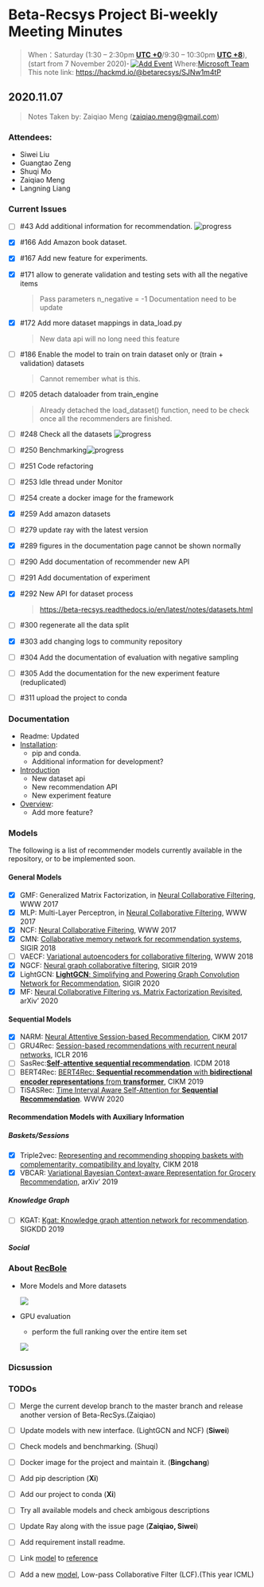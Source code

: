 # Beta-Recsys Project Bi-weekly Meeting Minutes

>When：Saturday (1:30 – 2:30pm **[UTC +0](https://24timezones.com/time-zone/utc#gref)**/9:30 – 10:30pm **[UTC +8](https://24timezones.com/time-zone/utc+8#gref)**), (start from 7 November 2020)**⋅** [![Add Event](https://img.shields.io/badge/Add-Event-blue)](https://github.com/beta-team/community/releases/download/meeting/bi-weekly.meeting.ics)
>Where:[Microsoft Team](http://tiny.cc/82t1tz)
>This note link: https://hackmd.io/@betarecsys/SJNw1m4tP

## 2020.11.07
> Notes Taken by: Zaiqiao Meng (zaiqiao.meng@gmail.com)

### Attendees:
- Siwei Liu
- Guangtao Zeng
- Shuqi Mo
- Zaiqiao Meng
- Langning Liang

### Current Issues

- [ ] #43 Add additional information for recommendation.  ![progress](https://progress-bar.dev/50)
- [x] #166 Add Amazon book dataset.
- [x] #167 Add new feature for experiments.
- [x] #171 allow to generate validation and testing sets with all the negative items
  > Pass parameters n_negative = -1
  > Documentation need to be update
- [x] #172 Add more dataset mappings in data_load.py 
  > New data api will no long need this feature
- [ ] #186 Enable the model to train on train dataset only or (train + validation) datasets
  > Cannot remember what is this.
- [ ] #205 detach dataloader from train_engine
  > Already  detached the load_dataset() function, need to be check once all the recommenders are finished.
- [ ] #248 Check all the datasets ![progress](https://progress-bar.dev/0)
- [ ] #250  Benchmarking![progress](https://progress-bar.dev/0)
- [ ] #251 Code refactoring
- [ ] #253 Idle thread under Monitor
- [ ] #254 create a docker image for the framework 
- [x] #259 Add amazon datasets
- [ ] #279 update ray with the latest version
- [x] #289 figures in the documentation page cannot be shown normally
- [ ] #290 Add documentation of recommender new API 
- [ ] #291 Add documentation of experiment
- [x] #292 New API for dataset process
  > https://beta-recsys.readthedocs.io/en/latest/notes/datasets.html
- [ ] #300 regenerate all the data split
- [x] #303 add changing logs to community repository
- [ ] #304 Add the documentation of evaluation with negative sampling
- [ ] #305 Add the documentation for the new experiment feature (reduplicated)
- [ ] #311 upload the project to conda 


### Documentation

- Readme: Updated
- [Installation](https://beta-recsys.readthedocs.io/en/develop/notes/installation.html): 
  - pip and conda. 
  - Additional information for development?
- [Introduction](https://beta-recsys.readthedocs.io/en/develop/notes/introduction.html)
  - New dataset api
  - New recommendation API
  - New experiment feature
- [Overview](https://beta-recsys.readthedocs.io/en/develop/notes/framework.html): 
  - Add more feature?

### Models

The following is a list of recommender models currently available in the repository, or to be implemented soon.

#### General Models

  - [x] GMF: Generalized Matrix Factorization, in [Neural Collaborative Filtering](https://arxiv.org/abs/1708.05031), WWW 2017
  - [x] MLP: Multi-Layer Perceptron, in [Neural Collaborative Filtering](https://arxiv.org/abs/1708.05031), WWW 2017
  - [x] NCF: [Neural Collaborative Filtering](https://arxiv.org/abs/1708.05031),  WWW 2017
  - [x] CMN: [Collaborative memory network for recommendation systems](https://dl.acm.org/doi/abs/10.1145/3209978.3209991),  SIGIR 2018
  - [ ] VAECF: [Variational autoencoders for collaborative filtering](https://dl.acm.org/doi/abs/10.1145/3178876.3186150), WWW 2018
  - [x] NGCF: [Neural graph collaborative filtering](https://dl.acm.org/doi/abs/10.1145/3331184.3331267), SIGIR 2019
  - [x] LightGCN: [**LightGCN**: Simplifying and Powering Graph Convolution Network for Recommendation](https://arxiv.org/abs/2002.02126), SIGIR 2020
  - [x] MF: [Neural Collaborative Filtering vs. Matrix Factorization Revisited](https://arxiv.org/abs/2005.09683), arXiv’ 2020

#### Sequential Models
  - [x] NARM: [Neural Attentive Session-based Recommendation](https://arxiv.org/abs/1711.04725), CIKM 2017
  - [ ] GRU4Rec: [Session-based recommendations with recurrent neural networks](https://arxiv.org/abs/1511.06939), ICLR 2016
  - [ ] SasRec:[**Self**-**attentive sequential recommendation**](https://ieeexplore.ieee.org/abstract/document/8594844/?casa_token=RINDZUuHnwoAAAAA:XBjSlh6-KqBjgCY1AWwgXyZqHtT_8zAPBMKjLIUJMlf6Ex9j55gG2UAsrRtG10roMUd6-_w3Jw). ICDM 2018
  - [ ] BERT4Rec: [BERT4Rec: **Sequential recommendation** with **bidirectional encoder representations** from **transformer**](https://dl.acm.org/doi/abs/10.1145/3357384.3357895), CIKM 2019
  - [ ] TiSASRec: [Time Interval Aware Self-Attention for **Sequential Recommendation**](https://dl.acm.org/doi/abs/10.1145/3336191.3371786). WWW 2020

#### Recommendation Models with Auxiliary Information
  ##### Baskets/Sessions
  - [x] Triple2vec: [Representing and recommending shopping baskets with complementarity, compatibility and loyalty](https://dl.acm.org/doi/abs/10.1145/3269206.3271786), CIKM 2018
  - [x] VBCAR: [Variational Bayesian Context-aware Representation for Grocery Recommendation](https://arxiv.org/abs/1909.07705),  arXiv’ 2019
  ##### Knowledge Graph
  - [ ] KGAT: [Kgat: Knowledge graph attention network for recommendation](https://dl.acm.org/doi/abs/10.1145/3292500.3330989). SIGKDD 2019
  ##### Social




### About [RecBole](https://github.com/RUCAIBox/RecBole)
- More Models and More datasets

  ![](https://tva1.sinaimg.cn/large/0081Kckwgy1gkgw9t1o98j30u010tdnr.jpg)

- GPU evaluation

  - perform the full ranking over the entire item set 

  ![](https://tva1.sinaimg.cn/large/0081Kckwgy1gkgw3o1wu5j31ms0r2n61.jpg)

### Dicsussion

### TODOs

- [ ] Merge the current develop branch to the master branch and release another version of Beta-RecSys.(Zaiqiao)
- [ ] Update models with new interface. (LightGCN and NCF) (**Siwei**)
- [ ] Check models and benchmarking. (Shuqi)
- [ ] Docker image for the project and maintain it. (**Bingchang**)
- [ ] Add pip description (**Xi**)
- [ ] Add our project to conda (**Xi**)
- [ ] Try all available models and check ambigous descriptions 
- [ ] Update Ray along with the issue page (**Zaiqiao, Siwei**)
- [ ] Add requirement install readme.
- [ ] Link [model](https://beta-recsys.readthedocs.io/en/develop/notes/models.html) to [reference](https://beta-recsys.readthedocs.io/en/develop/modules/models.html#beta_rec.models.cmn.CollaborativeMemoryNetwork) 
- [ ] Add a new [model](https://arxiv.org/pdf/2006.15516.pdf), Low-pass Collaborative Filter (LCF).(This year ICML)

